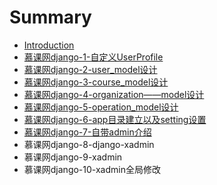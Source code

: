 # Summary

* [Introduction](README.md)
* [慕课网django-1-自定义UserProfile](mu-ke-wang-django-1-ziding-yi-userprofile.md)
* [慕课网django-2-user\_model设计](mu-ke-wang-django-2-user-model-she-ji.md)
* [慕课网django-3-course\_model设计](mu-ke-wang-django-3-course-model-she-ji.md)
* [慕课网django-4-organization——model设计](mu-ke-wang-django-4-organization-model-she-ji.md)
* [慕课网django-5-operation\_model设计](mu-ke-wang-django-5-operation-model-she-ji.md)
* [慕课网django-6-app目录建立以及setting设置](mu-ke-wang-django-6-app-mu-lu-jian-li-yi-ji-setting-she-zhi.md)
* [慕课网django-7-自带admin介绍](mu-ke-wang-django-7-zi-dai-admin-jie-shao.md)
* 慕课网django-8-django-xadmin
* 慕课网django-9-xadmin
* 慕课网django-10-xadmin全局修改

